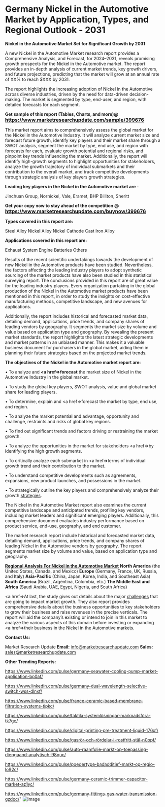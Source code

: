 # Germany Nickel in the Automotive Market by Application, Types, and Regional Outlook - 2031

<strong>Nickel in the Automotive Market Set for Significant Growth by 2031</strong>

A new Nickel in the Automotive Market research report provides a Comprehensive Analysis, and Forecast, for 2024–2031, reveals promising growth prospects for the Nickel in the Automotive market. The report provides an in-depth analysis of current market trends, key growth drivers, and future projections, predicting that the market will grow at an annual rate of XX% to reach $XXX by 2031.

The report highlights the increasing adoption of Nickel in the Automotive across diverse industries, driven by the need for data-driven decision-making. The market is segmented by type, end-user, and region, with detailed forecasts for each segment.

<strong>Get sample of this report (Tables, Charts, and more)@ <a href=https://www.marketresearchupdate.com/sample/399676><font size=3 color=#0000ff>https://www.marketresearchupdate.com/sample/399676</font></a></strong>

This market report aims to comprehensively assess the global market for the Nickel in the Automotive Industry. It will analyze current market size and forecast future growth, identify key players and their market share through a SWOT analysis, segment the market by type, end use, and region with forecasts for each, evaluate growth potential and regional risks, and pinpoint key trends influencing the market. Additionally, the report will identify high-growth segments to highlight opportunities for stakeholders, analyze the growth trajectory of individual submarkets and their contribution to the overall market, and track competitive developments through strategic analysis of key players growth strategies.

<strong>Leading key players in the Nickel in the Automotive market are -</strong>

Jinchuan Group, Nornickel, Vale, Eramet, BHP Billiton, Sheritt

<strong>Get your copy now to stay ahead of the competition @ <a href=https://www.marketresearchupdate.com/buynow/399676><font size=3 color=#0000ff>https://www.marketresearchupdate.com/buynow/399676</font></a></strong>

<strong>Types covered in this report are:</strong>

Steel Alloy
Nickel Alloy
Nickel Cathode
Cast Iron Alloy

<strong>Applications covered in this report are:</strong>

Exhaust System
Engine
Batteries
Others

Results of the recent scientific undertakings towards the development of new Nickel in the Automotive products have been studied. Nevertheless, the factors affecting the leading industry players to adopt synthetic sourcing of the market products have also been studied in this statistical surveying report. The conclusions provided in this report are of great value for the leading industry players. Every organization partaking in the global production of the Nickel in the Automotive market products have been mentioned in this report, in order to study the insights on cost-effective manufacturing methods, competitive landscape, and new avenues for applications.

Additionally, the report includes historical and forecasted market data, detailing demand, applications, price trends, and company shares of leading vendors by geography. It segments the market size by volume and value based on application type and geography. By revealing the present market standards, the report highlights the latest strategic developments and market patterns in an unbiased manner. This makes it a valuable business document for purchasers in the global market, aiding them in planning their future strategies based on the projected market trends.

<strong>The objectives of the Nickel in the Automotive market report are:</strong>

• To analyze and <strong><a href=><strong>forecast</strong></a></strong> the market size of Nickel in the Automotive Industry in the global market.

• To study the global key players, SWOT analysis, value and global market share for leading players.

• To determine, explain and <a href=>forecast</a> the market by type, end use, and region.

• To analyze the market potential and advantage, opportunity and challenge, restraints and risks of global key regions.

• To find out significant trends and factors driving or restraining the market growth.

• To analyze the opportunities in the market for stakeholders <a href=>by</a> identifying the high growth segments.

• To critically analyze each submarket in <a href=>terms</a> of individual growth trend and their contribution to the market.

• To understand competitive developments such as agreements, expansions, new product launches, and possessions in the market.

• To strategically outline the key players and comprehensively analyze their growth <a href=ASDF881288>strategies</a>.

The Nickel in the Automotive Market report also examines the current competitive landscape and anticipated trends, profiling key vendors, including market leaders and significant emerging players. Additionally, this comprehensive document evaluates industry performance based on product service, end-use, geography, and end customer.

The market research report include historical and forecasted market data, detailing demand, applications, price trends, and company shares of leading Nickel in the Automotive vendors by geography. The report segments market size by volume and value, based on application type and geography.

<strong><u><b>Regional Analysis For Nickel in the Automotive Market</b></u></strong>
<strong><b>North America</b></strong> (the United States, Canada, and Mexico)
<strong><b>Europe </b></strong>(Germany, France, UK, Russia, and Italy)
<strong><b>Asia-Pacific</b></strong> (China, Japan, Korea, India, and Southeast Asia)
<strong><b>South America</b></strong> (Brazil, Argentina, Colombia, etc.)
<strong><b>The Middle East and Africa</b></strong> (Saudi Arabia, UAE, Egypt, Nigeria, and South Africa)

<a href=>At last,</a> the study gives out details about the major <a href=ASDF991299>challenges</a> that are going to impact market growth. They also report provides comprehensive details about the business opportunities to key stakeholders to grow their business and raise revenues in the precise verticals. The report will aid the company’s existing or intend to join in this market to analyze the various aspects of this domain before investing or expanding <a href=>their</a> business in the Nickel in the Automotive markets.

<strong>Contact Us:</strong>

Market Research Update
<strong>Email:</strong> info@marketresearchupdate.com
<strong>Sales:</strong> sales@marketresearchupdate.com

<strong>Other Trending Reports:</strong>

<a href=https://www.linkedin.com/pulse/germany-seawater-cooling-pump-market-application-bp0af/>https://www.linkedin.com/pulse/germany-seawater-cooling-pump-market-application-bp0af/</a>

<a href=https://www.linkedin.com/pulse/germany-dual-wavelength-selective-switch-wss-dlnxf/>https://www.linkedin.com/pulse/germany-dual-wavelength-selective-switch-wss-dlnxf/</a>

<a href=https://www.linkedin.com/pulse/france-ceramic-based-membrane-filtration-systems-tipkc/>https://www.linkedin.com/pulse/france-ceramic-based-membrane-filtration-systems-tipkc/</a>

<a href=https://www.linkedin.com/pulse/taktila-systemlösningar-marknadsföra-tk7ge/>https://www.linkedin.com/pulse/taktila-systemlösningar-marknadsföra-tk7ge/</a>

<a href=https://www.linkedin.com/pulse/digital-printing-pre-treatment-liquid-176xf/>https://www.linkedin.com/pulse/digital-printing-pre-treatment-liquid-176xf/</a>

<a href=https://www.linkedin.com/pulse/gasrör-och-rördelar-i-rostfritt-stål-n0opf/>https://www.linkedin.com/pulse/gasrör-och-rördelar-i-rostfritt-stål-n0opf/</a>

<a href=https://www.linkedin.com/pulse/auto-raamfolie-markt-op-toepassing-diepgaand-analytisch-98quc/>https://www.linkedin.com/pulse/auto-raamfolie-markt-op-toepassing-diepgaand-analytisch-98quc/</a>

<a href=https://www.linkedin.com/pulse/poedertype-badadditief-markt-op-regio-lo92c/>https://www.linkedin.com/pulse/poedertype-badadditief-markt-op-regio-lo92c/</a>

<a href=https://www.linkedin.com/pulse/germany-ceramic-trimmer-capacitor-market-az1yc/>https://www.linkedin.com/pulse/germany-ceramic-trimmer-capacitor-market-az1yc/</a>

<a href=https://www.linkedin.com/pulse/germany-fittings-gas-water-transmission-gzdoc/>https://www.linkedin.com/pulse/germany-fittings-gas-water-transmission-gzdoc/</a>"
![image](https://github.com/user-attachments/assets/3f1deb28-1ceb-4673-99cc-b4a631adceb8)
